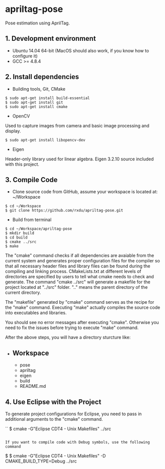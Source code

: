 # apriltag-pose

Pose estimation using AprilTag.

## 1. Development environment

* Ubuntu 14.04 64-bit (MacOS should also work, if you know how to configure it)
* GCC >= 4.8.4

## 2. Install dependencies

* Building tools, Git, CMake
```
$ sudo apt-get install build-essential
$ sudo apt-get install git
$ sudo apt-get install cmake
```

* OpenCV

Used to capture images from camera and basic image processing and display.

```
$ sudo apt-get install libopencv-dev
```

* Eigen

Header-only library used for linear algebra. Eigen 3.2.10 source included with this project.

## 3. Compile Code

* Clone source code from GitHub, assume your workspace is located at: ~/Workspace
```
$ cd ~/Workspace
$ git clone https://github.com/rxdu/apriltag-pose.git
```

* Build from terminal
```
$ cd ~/Workspace/apriltag-pose
$ mkdir build
$ cd build
$ cmake ../src
$ make
```

The "cmake" command checks if all dependencies are avaiable from the current system and generates proper configuration files for the compiler so that all necessary header files and library files can be found during the compiling and linking process. CMakeLists.txt at different levels of directories are specified by users to tell what cmake needs to check and generate. The command "cmake ../src" will generate a makefile for the project located at "../src" folder. ".." means the parent directory of the current directory.

The "makefile" generated by "cmake" command serves as the recipe for the "make" command. Executing "make" actually compiles the source code into executables and libraries.

You should see no error messages after executing "cmake". Otherwise you need to fix the issues before trying to execute "make" command.

After the above steps, you will have a directory sturcture like:

- Workspace
  - 
  
    - pose
    - apriltag
    - eigen
  - build
  - README.md

## 4. Use Eclipse with the Project

To generate project configurations for Eclipse, you need to pass in additional arguments to the "cmake" command.

``
$ cmake -G"Eclipse CDT4 - Unix Makefiles" ../src
```

If you want to compile code with Debug symbols, use the following command

```
$ $ cmake -G"Eclipse CDT4 - Unix Makefiles" -D CMAKE_BUILD_TYPE=Debug ../src
```
